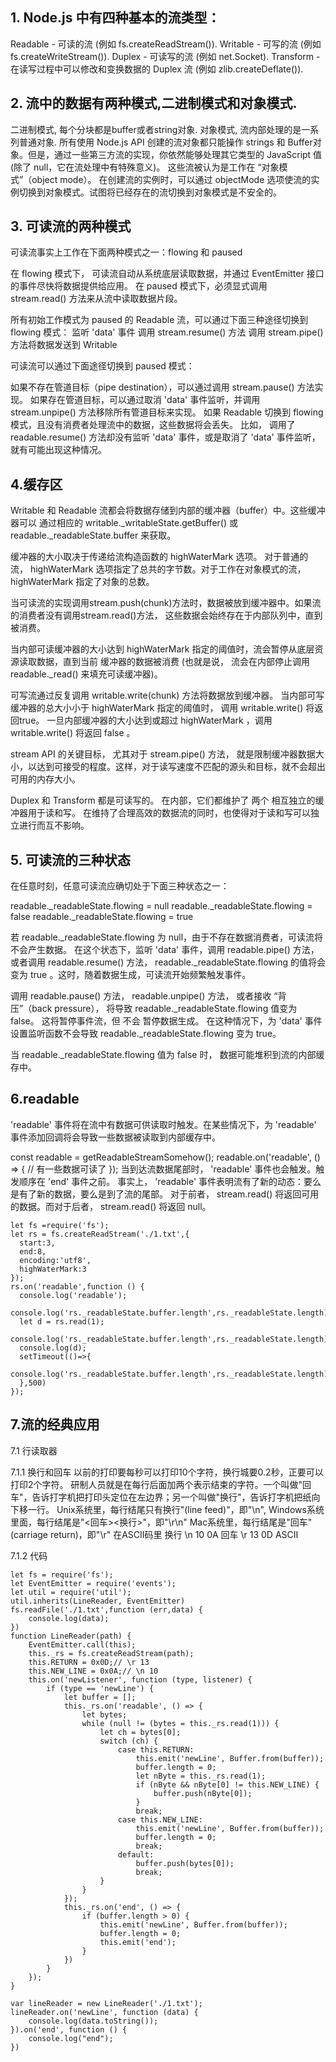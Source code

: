 ## 1. Node.js 中有四种基本的流类型：

Readable - 可读的流 (例如 fs.createReadStream()).
Writable - 可写的流 (例如 fs.createWriteStream()).
Duplex - 可读写的流 (例如 net.Socket).
Transform - 在读写过程中可以修改和变换数据的 Duplex 流 (例如 zlib.createDeflate()).

## 2. 流中的数据有两种模式,二进制模式和对象模式.

二进制模式, 每个分块都是buffer或者string对象.
对象模式, 流内部处理的是一系列普通对象.
所有使用 Node.js API 创建的流对象都只能操作 strings 和 Buffer对象。但是，通过一些第三方流的实现，你依然能够处理其它类型的 JavaScript 值 (除了 null，它在流处理中有特殊意义)。 这些流被认为是工作在 “对象模式”（object mode）。 在创建流的实例时，可以通过 objectMode 选项使流的实例切换到对象模式。试图将已经存在的流切换到对象模式是不安全的。

## 3. 可读流的两种模式

可读流事实上工作在下面两种模式之一：flowing 和 paused

在 flowing 模式下， 可读流自动从系统底层读取数据，并通过 EventEmitter 接口的事件尽快将数据提供给应用。
在 paused 模式下，必须显式调用 stream.read() 方法来从流中读取数据片段。

所有初始工作模式为 paused 的 Readable 流，可以通过下面三种途径切换到 flowing 模式：
监听 'data' 事件
调用 stream.resume() 方法
调用 stream.pipe() 方法将数据发送到 Writable

可读流可以通过下面途径切换到 paused 模式：

如果不存在管道目标（pipe destination），可以通过调用 stream.pause() 方法实现。
如果存在管道目标，可以通过取消 'data' 事件监听，并调用 stream.unpipe() 方法移除所有管道目标来实现。
如果 Readable 切换到 flowing 模式，且没有消费者处理流中的数据，这些数据将会丢失。 比如， 调用了 readable.resume() 方法却没有监听 'data' 事件，或是取消了 'data' 事件监听，就有可能出现这种情况。

## 4.缓存区

Writable 和 Readable 流都会将数据存储到内部的缓冲器（buffer）中。这些缓冲器可以 通过相应的 writable._writableState.getBuffer() 或 readable._readableState.buffer 来获取。

缓冲器的大小取决于传递给流构造函数的 highWaterMark 选项。 对于普通的流， highWaterMark 选项指定了总共的字节数。对于工作在对象模式的流， highWaterMark 指定了对象的总数。

当可读流的实现调用stream.push(chunk)方法时，数据被放到缓冲器中。如果流的消费者没有调用stream.read()方法， 这些数据会始终存在于内部队列中，直到被消费。

当内部可读缓冲器的大小达到 highWaterMark 指定的阈值时，流会暂停从底层资源读取数据，直到当前 缓冲器的数据被消费 (也就是说， 流会在内部停止调用 readable._read() 来填充可读缓冲器)。

可写流通过反复调用 writable.write(chunk) 方法将数据放到缓冲器。 当内部可写缓冲器的总大小小于 highWaterMark 指定的阈值时， 调用 writable.write() 将返回true。 一旦内部缓冲器的大小达到或超过 highWaterMark ，调用 writable.write() 将返回 false 。

stream API 的关键目标， 尤其对于 stream.pipe() 方法， 就是限制缓冲器数据大小，以达到可接受的程度。这样，对于读写速度不匹配的源头和目标，就不会超出可用的内存大小。

Duplex 和 Transform 都是可读写的。 在内部，它们都维护了 两个 相互独立的缓冲器用于读和写。 在维持了合理高效的数据流的同时，也使得对于读和写可以独立进行而互不影响。

## 5. 可读流的三种状态

在任意时刻，任意可读流应确切处于下面三种状态之一：

readable._readableState.flowing = null
readable._readableState.flowing = false
readable._readableState.flowing = true

若 readable._readableState.flowing 为 null，由于不存在数据消费者，可读流将不会产生数据。 在这个状态下，监听 'data' 事件，调用 readable.pipe() 方法，或者调用 readable.resume() 方法， readable._readableState.flowing 的值将会变为 true 。这时，随着数据生成，可读流开始频繁触发事件。

调用 readable.pause() 方法， readable.unpipe() 方法， 或者接收 “背压”（back pressure）， 将导致 readable._readableState.flowing 值变为 false。 这将暂停事件流，但 不会 暂停数据生成。 在这种情况下，为 'data' 事件设置监听函数不会导致 readable._readableState.flowing 变为 true。

当 readable._readableState.flowing 值为 false 时， 数据可能堆积到流的内部缓存中。

## 6.readable

'readable' 事件将在流中有数据可供读取时触发。在某些情况下，为 'readable' 事件添加回调将会导致一些数据被读取到内部缓存中。

const readable = getReadableStreamSomehow();
readable.on('readable', () => {
  // 有一些数据可读了
});
当到达流数据尾部时， 'readable' 事件也会触发。触发顺序在 'end' 事件之前。
事实上， 'readable' 事件表明流有了新的动态：要么是有了新的数据，要么是到了流的尾部。 对于前者， stream.read() 将返回可用的数据。而对于后者， stream.read() 将返回 null。

    let fs =require('fs');
    let rs = fs.createReadStream('./1.txt',{
      start:3,
      end:8,
      encoding:'utf8',
      highWaterMark:3
    });
    rs.on('readable',function () {
      console.log('readable');
      console.log('rs._readableState.buffer.length',rs._readableState.length);
      let d = rs.read(1);
      console.log('rs._readableState.buffer.length',rs._readableState.length);
      console.log(d);
      setTimeout(()=>{
          console.log('rs._readableState.buffer.length',rs._readableState.length);
      },500)
    });


## 7.流的经典应用

7.1 行读取器

7.1.1 换行和回车
以前的打印要每秒可以打印10个字符，换行城要0.2秒，正要可以打印2个字符。
研制人员就是在每行后面加两个表示结束的字符。一个叫做"回车"，告诉打字机把打印头定位在左边界；另一个叫做"换行"，告诉打字机把纸向下移一行。
Unix系统里，每行结尾只有换行"(line feed)"，即"\n",
Windows系统里面，每行结尾是"<回车><换行>"，即"\r\n"
Mac系统里，每行结尾是"回车"(carriage return)，即"\r"
在ASCII码里
换行 \n 10 0A
回车 \r 13 0D
ASCII

7.1.2 代码


    let fs = require('fs');
    let EventEmitter = require('events');
    let util = require('util');
    util.inherits(LineReader, EventEmitter)
    fs.readFile('./1.txt',function (err,data) {
        console.log(data);
    })
    function LineReader(path) {
        EventEmitter.call(this);
        this._rs = fs.createReadStream(path);
        this.RETURN = 0x0D;// \r 13
        this.NEW_LINE = 0x0A;// \n 10
        this.on('newListener', function (type, listener) {
            if (type == 'newLine') {
                let buffer = [];
                this._rs.on('readable', () => {
                    let bytes;
                    while (null != (bytes = this._rs.read(1))) {
                        let ch = bytes[0];
                        switch (ch) {
                            case this.RETURN:
                                this.emit('newLine', Buffer.from(buffer));
                                buffer.length = 0;
                                let nByte = this._rs.read(1);
                                if (nByte && nByte[0] != this.NEW_LINE) {
                                    buffer.push(nByte[0]);
                                }
                                break;
                            case this.NEW_LINE:
                                this.emit('newLine', Buffer.from(buffer));
                                buffer.length = 0;
                                break;
                            default:
                                buffer.push(bytes[0]);
                                break;
                        }
                    }
                });
                this._rs.on('end', () => {
                    if (buffer.length > 0) {
                        this.emit('newLine', Buffer.from(buffer));
                        buffer.length = 0;
                        this.emit('end');
                    }
                })
            }
        });
    }

    var lineReader = new LineReader('./1.txt');
    lineReader.on('newLine', function (data) {
        console.log(data.toString());
    }).on('end', function () {
        console.log("end");
    })